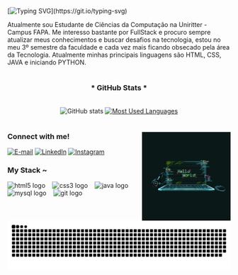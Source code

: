 [![Typing SVG](https://readme-typing-svg.demolab.com?font=Fira+Code&size=25&pause=1000&color=27A9F7&width=435&lines=Ol%C3%A1%2C+Sou+o+Klaus+Wolff!)](https://git.io/typing-svg)

<p align="left">Atualmente sou Estudante de Ciências da Computação na Uniritter - Campus FAPA.
  Me interesso bastante por FullStack e procuro sempre atualizar meus conhecimentos e buscar desafios na tecnologia, estou no meu 3º semestre da faculdade e cada vez mais
  ficando obsecado pela área da Tecnologia. Atualmente minhas principais linguagens são HTML, CSS, JAVA e iniciando PYTHON.

  #

<div style="text-align: center;" align="center">
  <h3>* GitHub Stats *</h3>
  <br>
  <img src="https://github-readme-stats-git-masterrstaa-rickstaa.vercel.app/api?username=klauswolffk&hide_title=true&show_icons=true&include_all_commits=false&count_private=true&line_height=25&hide=issues&bg_color=000&title_color=FF00F6&text_color=FFF&border_radius=3&border_color=36123c&icon_color=FF00F6&theme=radical" alt="GitHub stats">

  <a href="https://github.com/klauswolffk/github-readme-stats">
    <img src="https://github-readme-stats-git-masterrstaa-rickstaa.vercel.app/api/top-langs/?username=klauswolffk&line_height=10&card_width=290&layout=compact&hide_title=false&count_private=true&langs_count=8&show_icons=true&title_color=FF00F6&bg_color=000&text_color=8B8B8B&border_radius=3&border_color=561760&count_private=true"&theme=radical&
      alt="Most Used Languages">
  </a>
</div>

  #


<img align="right" alt="" height="200px" src="./src/test.gif">

<h3 align="left">Connect with me!</h3>

[![E-mail](https://img.shields.io/badge/-Email-000?style=for-the-badge&logo=microsoft-outlook&logoColor=FF00F6&color:FFF)](mailto:klauswolff2001@gmail.com)
[![LinkedIn](https://img.shields.io/badge/-LinkedIn-000?style=for-the-badge&logo=linkedin&logoColor=FF00F6&color:FFF)](https://www.linkedin.com/in/klauswolffk/)
[![Instagram](https://img.shields.io/badge/-Instagram-000?style=for-the-badge&logo=instagram&logoColor=FF00F6&color:FFF)](https://www.instagram.com/klauswolff.k/)


<h3 align="left">My Stack ~</h3>

<div align="left">
  <img src="https://cdn.jsdelivr.net/gh/devicons/devicon/icons/html5/html5-original.svg" height="30" alt="html5 logo"  />
  <img width="8" />
  <img src="https://cdn.jsdelivr.net/gh/devicons/devicon/icons/css3/css3-original.svg" height="30" alt="css3 logo"  />
  <img width="8" />
  <img src="https://cdn.jsdelivr.net/gh/devicons/devicon/icons/java/java-original.svg" height="30" alt="java logo"  />
  <img width="8" />
  <img src="https://cdn.jsdelivr.net/gh/devicons/devicon/icons/mysql/mysql-original.svg" height="30" alt="mysql logo"  />
  <img width="8" />
  <img src="https://cdn.jsdelivr.net/gh/devicons/devicon@latest/icons/git/git-original.svg" height="30" alt="git logo"  />
</div>


##

<picture align="center">
  <source media="(prefers-color-scheme: dark)" srcset="https://raw.githubusercontent.com/klauswolffk/klauswolffk/output/github-contribution-grid-snake-dark.svg">
  <source media="(prefers-color-scheme: light)" srcset="https://raw.githubusercontent.com/klauswolffk/klauswolffk/output/github-contribution-grid-snake-dark.svg">
  <img align="center" alt="github contribution grid snake animation" src="https://raw.githubusercontent.com/klauswolffk/klauswolffk/output/github-contribution-grid-snake.svg">
</picture>
